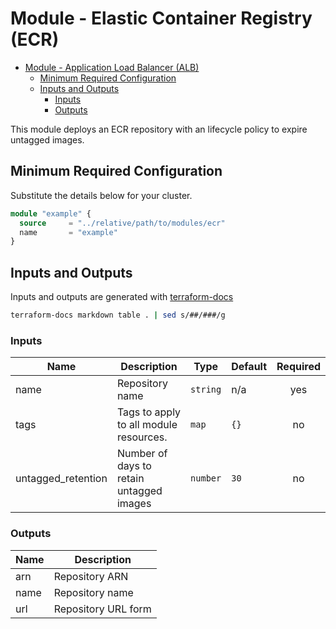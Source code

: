 # Module - Elastic Container Registry (ECR)

- [Module - Application Load Balancer (ALB)](#module---application-load-balancer-alb)
  - [Minimum Required Configuration](#minimum-required-configuration)
  - [Inputs and Outputs](#inputs-and-outputs)
    - [Inputs](#inputs)
    - [Outputs](#outputs)

This module deploys an ECR repository with an lifecycle policy to expire untagged images.

## Minimum Required Configuration

Substitute the details below for your cluster.

```terraform
module "example" {
  source     = "../relative/path/to/modules/ecr"
  name       = "example"
}
```

## Inputs and Outputs

Inputs and outputs are generated with [terraform-docs](https://github.com/segmentio/terraform-docs)

```bash
terraform-docs markdown table . | sed s/##/###/g
```

### Inputs

| Name | Description | Type | Default | Required |
|------|-------------|------|---------|:-----:|
| name | Repository name | `string` | n/a | yes |
| tags | Tags to apply to all module resources. | `map` | `{}` | no |
| untagged\_retention | Number of days to retain untagged images | `number` | `30` | no |

### Outputs

| Name | Description |
|------|-------------|
| arn | Repository ARN |
| name | Repository name |
| url | Repository URL form |
